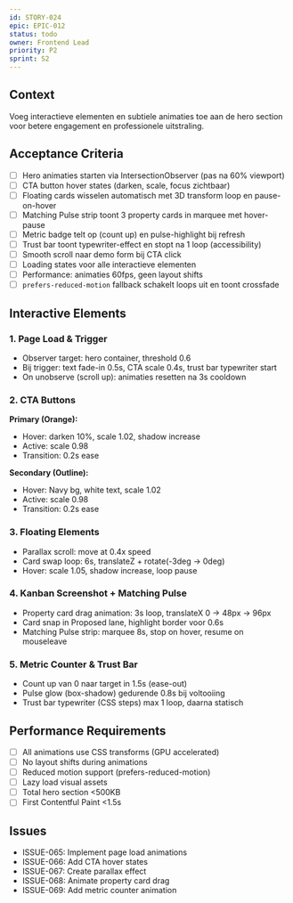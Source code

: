 ```yaml
---
id: STORY-024
epic: EPIC-012
status: todo
owner: Frontend Lead
priority: P2
sprint: S2
---
```


## Context

Voeg interactieve elementen en subtiele animaties toe aan de hero section voor betere engagement en professionele uitstraling.

## Acceptance Criteria

- [ ] Hero animaties starten via IntersectionObserver (pas na 60% viewport)
- [ ] CTA button hover states (darken, scale, focus zichtbaar)
- [ ] Floating cards wisselen automatisch met 3D transform loop en pause-on-hover
- [ ] Matching Pulse strip toont 3 property cards in marquee met hover-pause
- [ ] Metric badge telt op (count up) en pulse-highlight bij refresh
- [ ] Trust bar toont typewriter-effect en stopt na 1 loop (accessibility)
- [ ] Smooth scroll naar demo form bij CTA click
- [ ] Loading states voor alle interactieve elementen
- [ ] Performance: animaties 60fps, geen layout shifts
- [ ] `prefers-reduced-motion` fallback schakelt loops uit en toont crossfade

## Interactive Elements

### 1. Page Load & Trigger
- Observer target: hero container, threshold 0.6
- Bij trigger: text fade-in 0.5s, CTA scale 0.4s, trust bar typewriter start
- On unobserve (scroll up): animaties resetten na 3s cooldown

### 2. CTA Buttons
**Primary (Orange):**
- Hover: darken 10%, scale 1.02, shadow increase
- Active: scale 0.98
- Transition: 0.2s ease

**Secondary (Outline):**
- Hover: Navy bg, white text, scale 1.02
- Active: scale 0.98
- Transition: 0.2s ease

### 3. Floating Elements
- Parallax scroll: move at 0.4x speed
- Card swap loop: 6s, translateZ + rotate(-3deg → 0deg)
- Hover: scale 1.05, shadow increase, loop pause

### 4. Kanban Screenshot + Matching Pulse
- Property card drag animation: 3s loop, translateX 0 → 48px → 96px
- Card snap in Proposed lane, highlight border voor 0.6s
- Matching Pulse strip: marquee 8s, stop on hover, resume on mouseleave

### 5. Metric Counter & Trust Bar
- Count up van 0 naar target in 1.5s (ease-out)
- Pulse glow (box-shadow) gedurende 0.8s bij voltooiing
- Trust bar typewriter (CSS steps) max 1 loop, daarna statisch

## Performance Requirements

- [ ] All animations use CSS transforms (GPU accelerated)
- [ ] No layout shifts during animations
- [ ] Reduced motion support (prefers-reduced-motion)
- [ ] Lazy load visual assets
- [ ] Total hero section <500KB
- [ ] First Contentful Paint <1.5s

## Issues

- ISSUE-065: Implement page load animations
- ISSUE-066: Add CTA hover states
- ISSUE-067: Create parallax effect
- ISSUE-068: Animate property card drag
- ISSUE-069: Add metric counter animation
